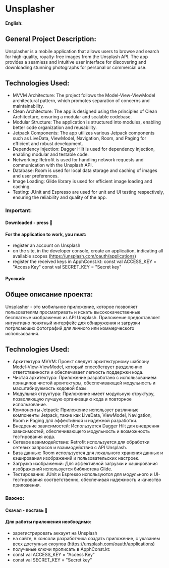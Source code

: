 # Unsplasher

#### English:

## General Project Description:

Unsplasher is a mobile application that allows users to browse and search for high-quality,
royalty-free images from the Unsplash API. The app provides a seamless and intuitive user interface
for discovering and downloading stunning photographs for personal or commercial use.

## Technologies Used:

- MVVM Architecture: The project follows the Model-View-ViewModel architectural pattern, which
  promotes separation of concerns and maintainability.
- Clean Architecture: The app is designed using the principles of Clean Architecture, ensuring a
  modular and scalable codebase.
- Modular Structure: The application is structured into modules, enabling better code
  organization and reusability.
- Jetpack Components: The app utilizes various Jetpack components such as LiveData, ViewModel,
  Navigation, Room, and Paging for efficient and robust development.
- Dependency Injection: Dagger Hilt is used for dependency injection, enabling modular and
  testable code.
- Networking: Retrofit is used for handling network requests and communication with the Unsplash
  API.
- Database: Room is used for local data storage and caching of images and user preferences.
- Image Loading: Glide library is used for efficient image loading and caching.
- Testing: JUnit and Espresso are used for unit and UI testing respectively, ensuring the
  reliability and quality of the app.

### Important:

#### Downloaded - press 🌟
#### For the application to work, you must:

- register an account on Unsplash
- on the site, in the developer console, create an application, indicating all available scopes
  (https://unsplash.com/oauth/applications)
- register the received keys in ApphConst.kt:
  const val ACCESS_KEY = "Access Key"
  const val SECRET_KEY = "Secret key"

#### Русский:

## Общее описание проекта:

Unsplasher - это мобильное приложение, которое позволяет пользователям просматривать и искать
высококачественные бесплатные изображения из API Unsplash. Приложение предоставляет интуитивно
понятный интерфейс для обнаружения и загрузки потрясающих фотографий для личного или коммерческого
использования.

## Technologies Used:

- Архитектура MVVM: Проект следует архитектурному шаблону Model-View-ViewModel, который
  способствует разделению ответственности и обеспечивает легкость поддержки кода.
- Чистая архитектура: Приложение разработано с использованием принципов чистой архитектуры,
  обеспечивающей модульность и масштабируемость кодовой базы.
- Модульная структура: Приложение имеет модульную структуру, позволяющую лучшую организацию кода
  и повторное использование.
- Компоненты Jetpack: Приложение использует различные компоненты Jetpack, такие как LiveData,
  ViewModel, Navigation, Room и Paging для эффективной и надежной разработки.
- Внедрение зависимостей: Используется Dagger Hilt для внедрения зависимостей, обеспечивающего
  модульность и возможность тестирования кода.
- Сетевое взаимодействие: Retrofit используется для обработки сетевых запросов и взаимодействия с
  API Unsplash.
- База данных: Room используется для локального хранения данных и кэширования изображений и
  пользовательских настроек.
- Загрузка изображений: Для эффективной загрузки и кэширования изображений используется
  библиотека Glide.
- Тестирование: JUnit и Espresso используются для модульного и UI-тестирования соответственно,
  обеспечивая надежность и качество приложения.

### Важно:

#### Скачал - поставь 🌟

#### Для работы приложения необходимо:

- зарегистрировать аккаунт на Unsplash
- на сайте, в консоли разработчика создать приложение, с указанем всех доступных скоупов
  (https://unsplash.com/oauth/applications)
- полученые ключи прописать в ApphConst.kt:
- const val ACCESS_KEY = "Access Key"
- const val SECRET_KEY = "Secret key"